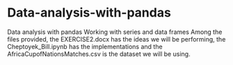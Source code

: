 # Data-analysis-with-pandas
Data analysis with pandas
Working with series and data frames
Among the files provided, the EXERCISE2.docx has the ideas we will be performing, the Cheptoyek_Bill.ipynb has the implementations and the AfricaCupofNationsMatches.csv is the dataset we will be using.
